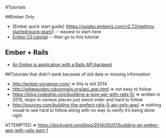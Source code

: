 #Tutorials

##Ember Only
* [Ember quick start guide] (https://guides.emberjs.com/v2.7.0/getting-started/quick-start/)
    -- easiest to start here
* [Ember Cli tutorial](https://guides.emberjs.com/v2.7.0/tutorial/ember-cli/)
    -- then go to this tutorial
## Ember + Rails
* [An Ember.js application with a Rails API backend](http://9elements.com/io/index.php/an-ember-js-application-with-a-rails-api-backend/)


##Tutorials that didn't work because of old data or missing information
* http://ember.vicramon.com/ => this is old 2014
* http://edgeguides.rubyonrails.org/api_app.html => not easy to follow
* https://blog.codeship.com/building-a-json-api-with-rails-5/ => written in 2015, stops in various places just weird order and hard to follow
* http://sourcey.com/building-the-prefect-rails-5-api-only-app/ => nothing visual to see hard to follow along with no way to verify it’s being done right 

ATTEMPTED => https://dockyard.com/blog/2014/05/07/building-an-ember-app-with-rails-part-1
